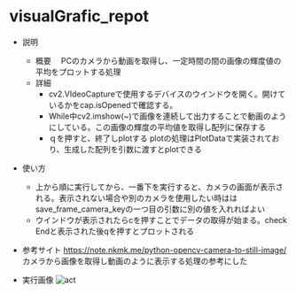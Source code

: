 # visualGrafic_repot
- 説明
  - 概要　 PCのカメラから動画を取得し、一定時間の間の画像の輝度値の平均をプロットする処理
  - 詳細
    - cv2.VIdeoCaptureで使用するデバイスのウインドウを開く。開けているかをcap.isOpenedで確認する。
    - While中cv2.imshow(~)で画像を連続して出力することで動画のようにしている。この画像の輝度の平均値を取得し配列に保存する
    - ｑを押すと、終了しplotする
    plotの処理はPlotDataで実装されており、生成した配列を引数に渡すとplotできる
- 使い方  
  -  上から順に実行してから、一番下を実行すると、カメラの画面が表示される。表示されない場合や別のカメラを使用したい時ははsave_frame_camera_keyの一つ目の引数に別の値を入れればよい  
  - ウインドウが表示されたらcを押すことでデータの取得が始まる。check　Endと表示された後qを押すとプロットされる


- 参考サイト
https://note.nkmk.me/python-opencv-camera-to-still-image/
カメラから画像を取得し動画のように表示する処理の参考にした

- 実行画像
![act](https://github.com/SaitoSeiji/visualGrafic_repot/blob/master/data/playImage.gif)
